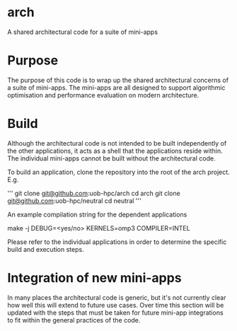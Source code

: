 # arch
A shared architectural code for a suite of mini-apps

# Purpose

The purpose of this code is to wrap up the shared architectural concerns of a suite of mini-apps. The mini-apps are all designed to support algorithmic optimisation and performance evaluation on modern architecture.

# Build

Although the architectural code is not intended to be built independently of the other applications, it acts as a shell that the applications reside within. The individual mini-apps cannot be built without the architectural code.

To build an application, clone the repository into the root of the arch project. E.g.

'''
git clone git@github.com:uob-hpc/arch
cd arch
git clone git@github.com:uob-hpc/neutral
cd neutral
'''

An example compilation string for the dependent applications

make -j DEBUG=<yes/no> KERNELS=omp3 COMPILER=INTEL

Please refer to the individual applications in order to determine the specific build and execution steps.

# Integration of new mini-apps

In many places the architectural code is generic, but it's not currently clear how well this will extend to future use cases. Over time this section will be updated with the steps that must be taken for future mini-app integrations to fit within the general practices of the code.
